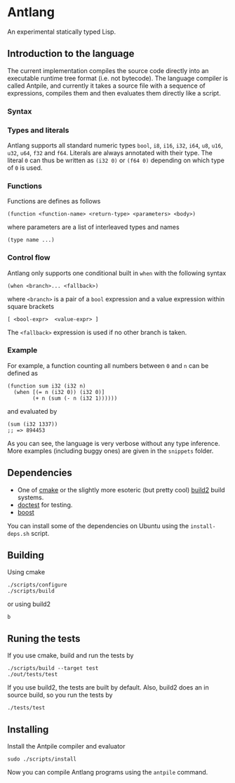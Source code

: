 # Antlang

An experimental statically typed Lisp.

## Introduction to the language
The current implementation compiles the source code directly into an executable runtime tree format (i.e. not bytecode).
The language compiler is called Antpile, and currently it takes a source file with a sequence of expressions, compiles them and then evaluates them directly like a script.

### Syntax

### Types and literals
Antlang supports all standard numeric types `bool`, `i8`, `i16`, `i32`, `i64`, `u8`, `u16`, `u32`, `u64`, `f32` and `f64`.
Literals are always annotated with their type. The literal `0` can thus be written as `(i32 0)` or `(f64 0)` depending on which type of `0` is used.

### Functions
Functions are defines as follows

    (function <function-name> <return-type> <parameters> <body>)

where parameters are a list of interleaved types and names

    (type name ...)

### Control flow
Antlang only supports one conditional built in `when` with the following syntax

    (when <branch>... <fallback>)

where `<branch>` is a pair of a `bool` expression and a value expression within square brackets

    [ <bool-expr>  <value-expr> ]

The `<fallback>` expression is used if no other branch is taken.

### Example
For example, a function counting all numbers between `0` and `n` can be defined as

    (function sum i32 (i32 n)
      (when [(= n (i32 0)) (i32 0)]
            (+ n (sum (- n (i32 1))))))

and evaluated by

    (sum (i32 1337))
    ;; => 894453

As you can see, the language is very verbose without any type inference.
More examples (including buggy ones) are given in the `snippets` folder.

## Dependencies

- One of [cmake](https://cmake.org/) or the slightly more esoteric (but pretty cool) [build2](https://build2.org) build systems.
- [doctest](https://github.com/doctest/doctest) for testing.
- [boost](https://www.boost.org)

You can install some of the dependencies on Ubuntu using the `install-deps.sh` script.

## Building
Using cmake

    ./scripts/configure
    ./scripts/build

or using build2

    b

## Runing the tests
If you use cmake, build and run the tests by

    ./scripts/build --target test
    ./out/tests/test

If you use build2, the tests are built by default. Also, build2 does an in source build, so you run the tests by

    ./tests/test

## Installing
Install the Antpile compiler and evaluator

    sudo ./scripts/install

Now you can compile Antlang programs using the `antpile` command.
